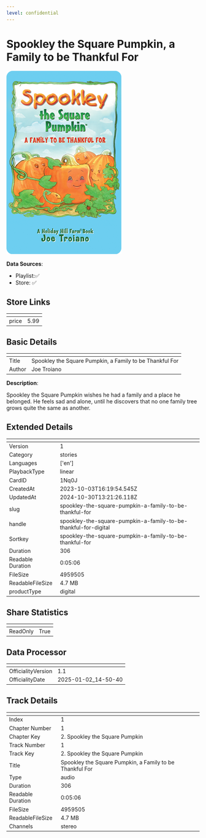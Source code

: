 ```yaml
---
level: confidential
---
```

# Spookley the Square Pumpkin, a Family to be Thankful For

![card_[1Nq0J].png](../../img/cards/card_[1Nq0J].png)

**Data Sources**: 

- Playlist:✅
- Store: ✅


## Store Links

| <!-- --> | <!-- --> |
| - | - |
| price | 5.99 |


## Basic Details

| <!-- --> | <!-- --> |
| - | - |
| Title | Spookley the Square Pumpkin, a Family to be Thankful For |
| Author | Joe Troiano |

**Description**:

Spookley the Square Pumpkin wishes he had a family and a place he belonged. He feels sad and alone, until he discovers that no one family tree grows quite the same as another.


## Extended Details

| <!-- --> | <!-- --> |
| - | - |
| Version | 1 |
| Category | stories |
| Languages | ['en'] |
| PlaybackType | linear |
| CardID | 1Nq0J |
| CreatedAt | 2023-10-03T16:19:54.545Z |
| UpdatedAt | 2024-10-30T13:21:26.118Z |
| slug | spookley-the-square-pumpkin-a-family-to-be-thankful-for |
| handle | spookley-the-square-pumpkin-a-family-to-be-thankful-for-digital |
| Sortkey | spookley-the-square-pumpkin-a-family-to-be-thankful-for |
| Duration | 306 |
| Readable Duration | 0:05:06 |
| FileSize | 4959505 |
| ReadableFileSize | 4.7 MB |
| productType | digital |


## Share Statistics

| <!-- --> | <!-- --> |
| - | - |
| ReadOnly | True |


## Data Processor

| <!-- --> | <!-- --> |
| - | - |
| OfficialityVersion | 1.1
| OfficialityDate | 2025-01-02_14-50-40


## Track Details

| <!-- --> | <!-- --> |
| - | - |
| Index | 1 |
| Chapter Number | 1 |
| Chapter Key | 2. Spookley the Square Pumpkin |
| Track Number | 1 |
| Track Key | 2. Spookley the Square Pumpkin |
| Title | Spookley the Square Pumpkin, a Family to be Thankful For |
| Type | audio |
| Duration | 306 |
| Readable Duration | 0:05:06 |
| FileSize | 4959505 |
| ReadableFileSize | 4.7 MB |
| Channels | stereo |

